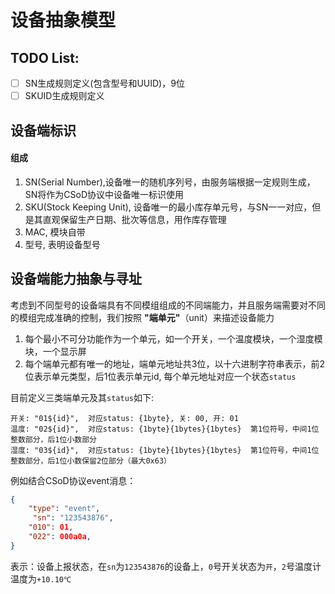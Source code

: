 # 设备抽象模型
## TODO List:
- [ ] SN生成规则定义(包含型号和UUID)，9位
- [ ] SKUID生成规则定义
## 设备端标识
#### 组成
1. SN(Serial Number),设备唯一的随机序列号，由服务端根据一定规则生成，SN将作为CSoD协议中设备唯一标识使用
2. SKU(Stock Keeping Unit), 设备唯一的最小库存单元号，与SN一一对应，但是其直观保留生产日期、批次等信息，用作库存管理
3. MAC, 模块自带
4. 型号, 表明设备型号
## 设备端能力抽象与寻址
考虑到不同型号的设备端具有不同模组组成的不同端能力，并且服务端需要对不同的模组完成准确的控制，我们按照 **"端单元"**（unit）来描述设备能力
1. 每个最小不可分功能作为一个单元，如一个开关，一个温度模块，一个湿度模块，一个显示屏
2. 每个端单元都有唯一的地址，端单元地址共3位，以十六进制字符串表示，前2位表示单元类型，后1位表示单元id, 每个单元地址对应一个状态`status`

目前定义三类端单元及其`status`如下:
```
开关: "01${id}",  对应status: {1byte}, 关: 00, 开: 01
温度: "02${id}",  对应status: {1byte}{1bytes}{1bytes}  第1位符号，中间1位整数部分，后1位小数部分
湿度: "03${id}",  对应status: {1byte}{1bytes}{1bytes}  第1位符号，中间1位整数部分，后1位小数保留2位部分（最大0x63）
```
例如结合CSoD协议event消息：
```json
{
    "type": "event",
     "sn": "123543876",                    
    "010": 01,
    "022": 000a0a,
}
```
表示：设备上报状态，在`sn`为`123543876`的设备上，`0`号开关状态为`开`，`2`号温度计温度为`+10.10℃`
